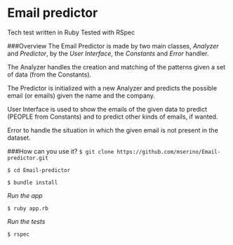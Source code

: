 Email predictor
===============

Tech test written in Ruby
Tested with RSpec

###Overview
The Email Predictor is made by two main classes, *Analyzer* and *Predictor*, by the *User Interface*, the *Constants* and *Error* handler.

The Analyzer handles the creation and matching of the patterns given a set of data (from the Constants).

The Predictor is initialized with a new Analyzer and predicts the possible email (or emails) given the name and the company.

User Interface is used to show the emails of the given data to predict (PEOPLE from Constants) and to predict other kinds of emails, if wanted.

Error to handle the situation in which the given email is not present in the dataset.

###How can you use it?
`$ git clone https://github.com/mserino/Email-predictor.git`

`$ cd Email-predictor`

`$ bundle install`

*Run the app*

`$ ruby app.rb`

*Run the tests*

`$ rspec`